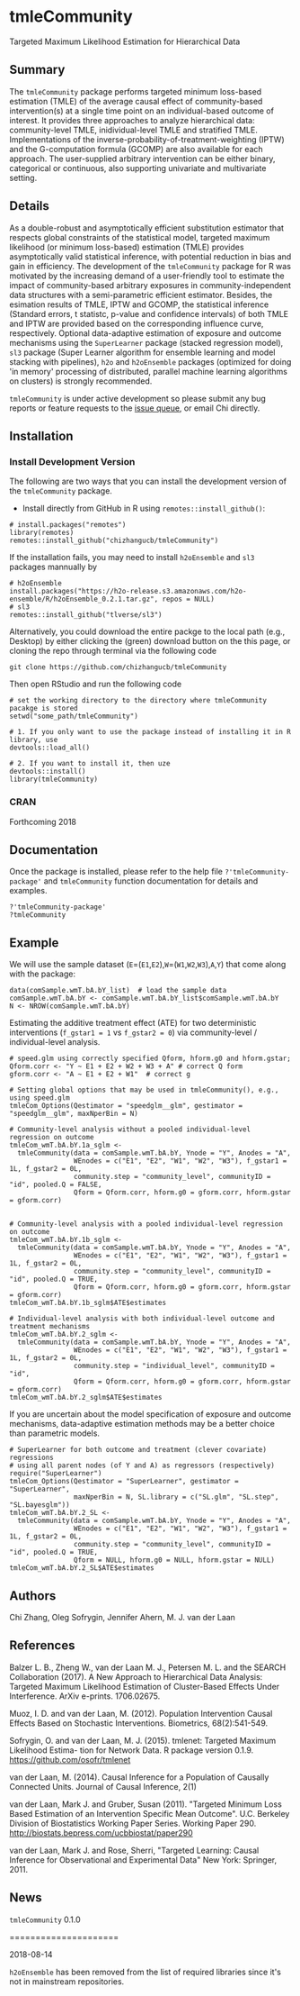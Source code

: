 # tmleCommunity 
Targeted Maximum Likelihood Estimation for Hierarchical Data

## Summary

The `tmleCommunity` package performs targeted minimum loss-based estimation (TMLE) of the average causal effect of community-based intervention(s) at a single time point on an individual-based outcome of interest. It provides three approaches to analyze hierarchical data: community-level TMLE, inidividual-level TMLE and stratified TMLE. Implementations of the inverse-probability-of-treatment-weighting (IPTW) and the G-computation formula (GCOMP) are also available for each approach. The user-supplied arbitrary intervention can be either binary, categorical or continuous, also supporting univariate and multivariate setting. 

## Details

As a double-robust and asymptotically efficient substitution estimator that respects global constraints of the statistical model, targeted maximum likelihood (or minimum loss-based) estimation (TMLE) provides asymptotically valid statistical inference, with potential reduction in bias and gain in efficiency. The development of the `tmleCommunity` package for R was motivated by the increasing demand of a user-friendly tool to estimate the impact of community-based arbitrary exposures in community-independent data structures with a semi-parametric efficient estimator. Besides, the esimation results of TMLE, IPTW and GCOMP, the statistical inference (Standard errors, t statistc, p-value and confidence intervals) of both TMLE and IPTW are provided based on the corresponding influence curve, respectively. Optional data-adaptive estimation of exposure and outcome mechanisms using the `SuperLearner` package (stacked regression model), `sl3` package (Super Learner algorithm for ensemble learning and model stacking with pipelines), `h2o` and `h2oEnsemble` packages (optimized for doing 'in memory' processing of distributed, parallel machine learning algorithms on clusters) is strongly recommended.

`tmleCommunity` is under active development so please submit any bug reports or feature requests to the [issue queue](https://github.com/chizhangucb/tmleCommunity/issues), or email Chi directly.

## Installation

### Install Development Version
The following are two ways that you can install the development version of the `tmleCommunity` package.
* Install directly from GitHub in R using `remotes::install_github()`:

```{R install, eval=F}
# install.packages("remotes")
library(remotes)
remotes::install_github("chizhangucb/tmleCommunity")
```

If the installation fails, you may need to install `h2oEnsemble` and `sl3` packages mannually by

```{R install, eval=F}
# h2oEnsemble 
install.packages("https://h2o-release.s3.amazonaws.com/h2o-ensemble/R/h2oEnsemble_0.2.1.tar.gz", repos = NULL)
# sl3
remotes::install_github("tlverse/sl3")
```

Alternatively, you could download the entire packge to the local path (e.g., Desktop) by either clicking the (green) download button on the this page, or cloning the repo through terminal via the following code

```console
git clone https://github.com/chizhangucb/tmleCommunity
```

Then open RStudio and run the following code 

```{R Load, eval=F}
# set the working directory to the directory where tmleCommunity pacakge is stored
setwd("some_path/tmleCommunity")

# 1. If you only want to use the package instead of installing it in R library, use 
devtools::load_all()

# 2. If you want to install it, then uze
devtools::install()
library(tmleCommunity)
```

### CRAN

Forthcoming 2018

## Documentation

Once the package is installed, please refer to the help file `?'tmleCommunity-package'` and `tmleCommunity` function documentation for details and examples.

```{R Documentation, eval=F}
?'tmleCommunity-package'
?tmleCommunity
```

## Example

We will use the sample dataset (`E`=(`E1`,`E2`),`W`=(`W1`,`W2`,`W3`),`A`,`Y`) that come along with the package:

```{R Data, eval=F}
data(comSample.wmT.bA.bY_list)  # load the sample data 
comSample.wmT.bA.bY <- comSample.wmT.bA.bY_list$comSample.wmT.bA.bY
N <- NROW(comSample.wmT.bA.bY)
```

Estimating the additive treatment effect (ATE) for two deterministic interventions (`f_gstar1 = 1` vs `f_gstar2 = 0`) via community-level / individual-level analysis.

```{R GLM_analysis, eval=F}
# speed.glm using correctly specified Qform, hform.g0 and hform.gstar;
Qform.corr <- "Y ~ E1 + E2 + W2 + W3 + A" # correct Q form
gform.corr <- "A ~ E1 + E2 + W1"  # correct g

# Setting global options that may be used in tmleCommunity(), e.g., using speed.glm
tmleCom_Options(Qestimator = "speedglm__glm", gestimator = "speedglm__glm", maxNperBin = N)

# Community-level analysis without a pooled individual-level regression on outcome
tmleCom_wmT.bA.bY.1a_sglm <- 
  tmleCommunity(data = comSample.wmT.bA.bY, Ynode = "Y", Anodes = "A", 
                WEnodes = c("E1", "E2", "W1", "W2", "W3"), f_gstar1 = 1L, f_gstar2 = 0L,
                community.step = "community_level", communityID = "id", pooled.Q = FALSE, 
                Qform = Qform.corr, hform.g0 = gform.corr, hform.gstar = gform.corr)


# Community-level analysis with a pooled individual-level regression on outcome
tmleCom_wmT.bA.bY.1b_sglm <- 
  tmleCommunity(data = comSample.wmT.bA.bY, Ynode = "Y", Anodes = "A", 
                WEnodes = c("E1", "E2", "W1", "W2", "W3"), f_gstar1 = 1L, f_gstar2 = 0L,
                community.step = "community_level", communityID = "id", pooled.Q = TRUE, 
                Qform = Qform.corr, hform.g0 = gform.corr, hform.gstar = gform.corr)
tmleCom_wmT.bA.bY.1b_sglm$ATE$estimates

# Individual-level analysis with both individual-level outcome and treatment mechanisms
tmleCom_wmT.bA.bY.2_sglm <- 
  tmleCommunity(data = comSample.wmT.bA.bY, Ynode = "Y", Anodes = "A", 
                WEnodes = c("E1", "E2", "W1", "W2", "W3"), f_gstar1 = 1L, f_gstar2 = 0L,
                community.step = "individual_level", communityID = "id", 
                Qform = Qform.corr, hform.g0 = gform.corr, hform.gstar = gform.corr)
tmleCom_wmT.bA.bY.2_sglm$ATE$estimates
```

If you are uncertain about the model specification of exposure and outcome mechanisms, data-adaptive estimation methods may be a better choice than parametric models. 

```{R Data_adaptive_analysis, eval=F}
# SuperLearner for both outcome and treatment (clever covariate) regressions
# using all parent nodes (of Y and A) as regressors (respectively)
require("SuperLearner")
tmleCom_Options(Qestimator = "SuperLearner", gestimator = "SuperLearner", 
                maxNperBin = N, SL.library = c("SL.glm", "SL.step", "SL.bayesglm"))
tmleCom_wmT.bA.bY.2_SL <- 
  tmleCommunity(data = comSample.wmT.bA.bY, Ynode = "Y", Anodes = "A", 
                WEnodes = c("E1", "E2", "W1", "W2", "W3"), f_gstar1 = 1L, f_gstar2 = 0L,
                community.step = "community_level", communityID = "id", pooled.Q = TRUE, 
                Qform = NULL, hform.g0 = NULL, hform.gstar = NULL)
tmleCom_wmT.bA.bY.2_SL$ATE$estimates
```

## Authors

Chi Zhang, Oleg Sofrygin, Jennifer Ahern, M. J. van der Laan

## References

Balzer L. B., Zheng W., van der Laan M. J., Petersen M. L. and the SEARCH Collaboration (2017). A New Approach to Hierarchical Data Analysis: Targeted Maximum Likelihood Estimation of Cluster-Based Effects Under Interference. ArXiv e-prints. 1706.02675.

Muoz, I. D. and van der Laan, M. (2012). Population Intervention Causal Effects Based on Stochastic Interventions. Biometrics, 68(2):541-549.

Sofrygin, O. and van der Laan, M. J. (2015). tmlenet: Targeted Maximum Likelihood Estima- tion for Network Data. R package version 0.1.9. https://github.com/osofr/tmlenet

van der Laan, M. (2014). Causal Inference for a Population of Causally Connected Units. Journal of Causal Inference, 2(1)

van der Laan, Mark J. and Gruber, Susan (2011). "Targeted Minimum Loss Based Estimation of an Intervention Specific Mean Outcome". U.C. Berkeley Division of Biostatistics Working Paper Series. Working Paper 290. http://biostats.bepress.com/ucbbiostat/paper290

van der Laan, Mark J. and Rose, Sherri, "Targeted Learning: Causal Inference for Observational and Experimental Data" New York: Springer, 2011.


## News 

`tmleCommunity` 0.1.0

=====================

2018-08-14

`h2oEnsemble` has been removed from the list of required libraries since it's not in mainstream repositories.
